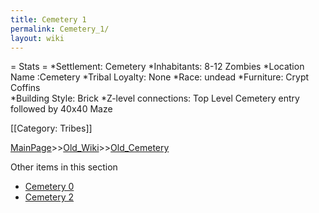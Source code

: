 ```yaml
---
title: Cemetery 1
permalink: Cemetery_1/
layout: wiki
---
```

= Stats =
*Settlement: Cemetery 
*Inhabitants: 8-12 Zombies
*Location Name :Cemetery 
*Tribal Loyalty: None
*Race: undead
*Furniture: Crypt Coffins  
*Building Style: Brick 
*Z-level connections: Top Level Cemetery entry followed by 40x40 Maze   

[[Category: Tribes]]

[MainPage](/keeperrl_wiki/ "wikilink")>>[Old_Wiki](/keeperrl_wiki/Old_Wiki "wikilink")>>[Old_Cemetery](/keeperrl_wiki/Old_Cemetery "wikilink")

Other items in this section
-    [Cemetery 0](/keeperrl_wiki/Cemetery_0 "wikilink")
-    [Cemetery 2](/keeperrl_wiki/Cemetery_2 "wikilink")
